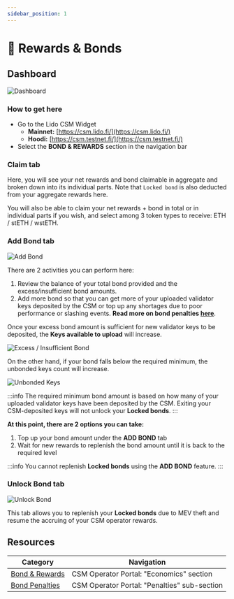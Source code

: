 ```yaml
---
sidebar_position: 1
---
```


# 🎁 Rewards & Bonds

## Dashboard

![Dashboard](/img/csm-guide/bond-1.png)

### How to get here

* Go to the Lido CSM Widget
  * **Mainnet:** [https://csm.lido.fi/](https://csm.lido.fi/)
  * **Hoodi:** [https://csm.testnet.fi/](https://csm.testnet.fi/)
* Select the **BOND & REWARDS** section in the navigation bar

### Claim tab

Here, you will see your net rewards and bond claimable in aggregate and broken down into its individual parts. Note that `Locked bond` is also deducted from your aggregate rewards here.

You will also be able to claim your net rewards + bond in total or in individual parts if you wish, and select among 3 token types to receive: ETH / stETH / wstETH.

### Add Bond tab

![Add Bond](/img/csm-guide/bond-2.png)

There are 2 activities you can perform here:

1. Review the balance of your total bond provided and the excess/insufficient bond amounts.
2. Add more bond so that you can get more of your uploaded validator keys deposited by the CSM or top up any shortages due to poor performance or slashing events. **Read more on bond penalties [here](https://operatorportal.lido.fi/modules/community-staking-module#block-3951aa72ba1e471bafe95b40fef65d2b)**.

Once your excess bond amount is sufficient for new validator keys to be deposited, the **Keys available to upload** will increase.

![Excess / Insufficient Bond](/img/csm-guide/bond-3.png)

On the other hand, if your bond falls below the required minimum, the unbonded keys count will increase.

![Unbonded Keys](/img/csm-guide/bond-4.png)

:::info
The required minimum bond amount is based on how many of your uploaded validator keys have been deposited by the CSM. Exiting your CSM-deposited keys will not unlock your **Locked bonds**.
:::

**At this point, there are 2 options you can take:**

1. Top up your bond amount under the **ADD BOND** tab
2. Wait for new rewards to replenish the bond amount until it is back to the required level

:::info
You cannot replenish **Locked bonds** using the **ADD BOND** feature.
:::

### Unlock Bond tab

![Unlock Bond](/img/csm-guide/bond-5.png)

This tab allows you to replenish your **Locked bonds** due to MEV theft and resume the accruing of your CSM operator rewards.

## Resources

| Category                                                                                          | Navigation                                     |
| ------------------------------------------------------------------------------------------------- | ---------------------------------------------- |
| [Bond & Rewards](https://operatorportal.lido.fi/modules/community-staking-module#block-88e6d7eca6364a758541dc1ee66a278f) | CSM Operator Portal: "Economics" section      |
| [Bond Penalties](https://operatorportal.lido.fi/modules/community-staking-module#block-3951aa72ba1e471bafe95b40fef65d2b)   | CSM Operator Portal: "Penalties" sub-section |